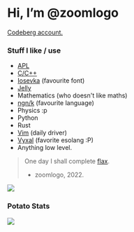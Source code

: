 #  Hi, I’m @zoomlogo
[Codeberg account.](https://codeberg.org/zoomlogo)

### Stuff I like / use
- [APL](https://tryapl.org/)
- [C/C++](https://cppreference.com)
- [Iosevka](https://typeof.net/Iosevka/) (favourite font)
- [Jelly](https://github.com/DennisMitchell/jellylanguage)
- Mathematics (who doesn't like maths)
- [ngn/k](https://codeberg.org/growler/k) (favourite language)
- Physics :p
- Python
- Rust
- [Vim](https://www.vim.org/) (daily driver)
- [Vyxal](https://github.com/Vyxal/Vyxal) (favorite esolang :P)
- Anything low level.


> One day I shall complete [flax](https://github.com/zoomlogo/flax).
> - zoomlogo, 2022.

![](https://github-readme-stats.vercel.app/api/top-langs/?username=zoomlogo&layout=compact&theme=gruvbox)

### Potato Stats 
![](https://github-readme-stats.vercel.app/api?username=zoomlogo&theme=gruvbox)
